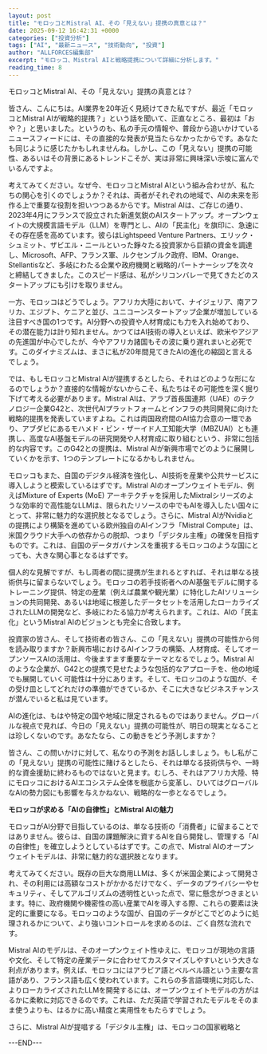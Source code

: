 ```yaml
---
layout: post
title: "モロッコとMistral AI、その「見えない」提携の真意とは？"
date: 2025-09-12 16:42:31 +0000
categories: ["投資分析"]
tags: ["AI", "最新ニュース", "技術動向", "投資"]
author: "ALLFORCES編集部"
excerpt: "モロッコ、Mistral AIと戦略提携について詳細に分析します。"
reading_time: 8
---
```


モロッコとMistral AI、その「見えない」提携の真意とは？

皆さん、こんにちは。AI業界を20年近く見続けてきた私ですが、最近「モロッコとMistral AIが戦略的提携？」という話を聞いて、正直なところ、最初は「おや？」と思いました。というのも、私の手元の情報や、普段から追いかけているニュースフィードには、その直接的な発表が見当たらなかったからです。あなたも同じように感じたかもしれませんね。しかし、この「見えない」提携の可能性、あるいはその背景にあるトレンドこそが、実は非常に興味深い示唆に富んでいるんですよ。

考えてみてください。なぜ今、モロッコとMistral AIという組み合わせが、私たちの関心を引くのでしょうか？それは、両者がそれぞれの地域で、AIの未来を形作る上で重要な役割を担いつつあるからです。Mistral AIは、ご存じの通り、2023年4月にフランスで設立された新進気鋭のAIスタートアップ。オープンウェイトの大規模言語モデル（LLM）を専門とし、AIの「民主化」を旗印に、急速にその存在感を高めています。彼らはLightspeed Venture Partners、エリック・シュミット、ザビエル・ニールといった錚々たる投資家から巨額の資金を調達し、Microsoft、AFP、フランス軍、ルクセンブルク政府、IBM、Orange、Stellantisなど、多岐にわたる企業や政府機関と戦略的パートナーシップを次々と締結してきました。このスピード感は、私がシリコンバレーで見てきたどのスタートアップにも引けを取りません。

一方、モロッコはどうでしょう。アフリカ大陸において、ナイジェリア、南アフリカ、エジプト、ケニアと並び、ユニコーンスタートアップ企業が増加している注目すべき国の1つです。AI分野への投資や人材育成にも力を入れ始めており、その潜在能力は計り知れません。かつてはAI技術の導入といえば、欧米やアジアの先進国が中心でしたが、今やアフリカ諸国もその波に乗り遅れまいと必死です。このダイナミズムは、まさに私が20年間見てきたAIの進化の縮図と言えるでしょう。

では、もしモロッコとMistral AIが提携するとしたら、それはどのような形になるのでしょうか？直接的な情報がないからこそ、私たちはその可能性を深く掘り下げて考える必要があります。Mistral AIは、アラブ首長国連邦（UAE）のテクノロジー企業G42と、次世代AIプラットフォームとインフラの共同開発に向けた戦略的提携を発表していますよね。これは両国政府間のAI協力合意の一環であり、アブダビにあるモハメド・ビン・ザーイド人工知能大学（MBZUAI）とも連携し、高度なAI基盤モデルの研究開発や人材育成に取り組むという、非常に包括的な内容です。このG42との提携は、Mistral AIが新興市場でどのように展開していくかを示す、1つのテンプレートになるかもしれません。

モロッコもまた、自国のデジタル経済を強化し、AI技術を産業や公共サービスに導入しようと模索しているはずです。Mistral AIのオープンウェイトモデル、例えばMixture of Experts (MoE) アーキテクチャを採用したMixtralシリーズのような効率的で高性能なLLMは、限られたリソースの中でもAIを導入したい国々にとって、非常に魅力的な選択肢となるでしょう。さらに、Mistral AIがNvidiaとの提携により構築を進めている欧州独自のAIインフラ「Mistral Compute」は、米国クラウド大手への依存からの脱却、つまり「デジタル主権」の確保を目指すものです。これは、自国のデータガバナンスを重視するモロッコのような国にとっても、大きな関心事となるはずです。

個人的な見解ですが、もし両者の間に提携が生まれるとすれば、それは単なる技術供与に留まらないでしょう。モロッコの若手技術者へのAI基盤モデルに関するトレーニング提供、特定の産業（例えば農業や観光業）に特化したAIソリューションの共同開発、あるいは地域に根差したデータセットを活用したローカライズされたLLMの開発など、多岐にわたる協力が考えられます。これは、AIの「民主化」というMistral AIのビジョンとも完全に合致します。

投資家の皆さん、そして技術者の皆さん、この「見えない」提携の可能性から何を読み取りますか？新興市場におけるAIインフラの構築、人材育成、そしてオープンソースAIの活用は、今後ますます重要なテーマとなるでしょう。Mistral AIのような企業が、G42との提携で見せたような包括的なアプローチを、他の地域でも展開していく可能性は十分にあります。そして、モロッコのような国が、その受け皿としてどれだけの準備ができているか、そこに大きなビジネスチャンスが潜んでいると私は見ています。

AIの進化は、もはや特定の国や地域に限定されるものではありません。グローバルな視点で見れば、今日の「見えない」提携の可能性が、明日の現実となることは珍しくないのです。あなたなら、この動きをどう予測しますか？

皆さん、この問いかけに対して、私なりの予測をお話ししましょう。もし私がこの「見えない」提携の可能性に賭けるとしたら、それは単なる技術供与や、一時的な資金援助に終わるものではないと見ます。むしろ、それはアフリカ大陸、特にモロッコにおけるAIエコシステム全体を根底から変革し、ひいてはグローバルなAIの勢力図にも影響を与えかねない、戦略的な一歩となるでしょう。

**モロッコが求める「AIの自律性」とMistral AIの魅力**

モロッコがAI分野で目指しているのは、単なる技術の「消費者」に留まることではありません。彼らは、自国の課題解決に資するAIを自ら開発し、管理する「AIの自律性」を確立しようとしているはずです。この点で、Mistral AIのオープンウェイトモデルは、非常に魅力的な選択肢となります。

考えてみてください。既存の巨大な商用LLMは、多くが米国企業によって開発され、その利用には高額なコストがかかるだけでなく、データのプライバシーやセキュリティ、そしてアルゴリズムの透明性といった点で、常に懸念がつきまといます。特に、政府機関や機密性の高い産業でAIを導入する際、これらの要素は決定的に重要になる。モロッコのような国が、自国のデータがどこでどのように処理されるかについて、より強いコントロールを求めるのは、ごく自然な流れです。

Mistral AIのモデルは、そのオープンウェイト性ゆえに、モロッコが現地の言語や文化、そして特定の産業データに合わせてカスタマイズしやすいという大きな利点があります。例えば、モロッコにはアラビア語とベルベル語という主要な言語があり、フランス語も広く使われています。これらの多言語環境に対応した、よりローカライズされたLLMを開発するには、オープンウェイトモデルの方がはるかに柔軟に対応できるのです。これは、ただ英語で学習されたモデルをそのまま使うよりも、はるかに高い精度と実用性をもたらすでしょう。

さらに、Mistral AIが提唱する「デジタル主権」は、モロッコの国家戦略と

---END---